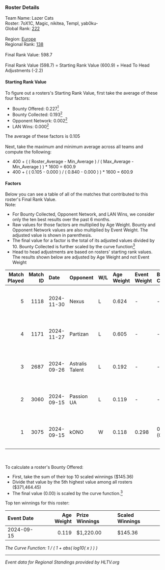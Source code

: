 ### Roster Details<br />
Team Name: Lazer Cats<br />
Roster: 7oX1C, Magic, nikitea, Templ, yab0ku-<br />
Global Rank: [222](../../standings_global_2025_02_24.md)<br />
<br />
Region: [Europe]( ../../standings_europe_2025_02_24.md)<br />
Regional Rank: [138]( ../../standings_europe_2025_02_24.md)<br />
<br />
Final Rank Value:  598.7<br />
<br />
Final Rank Value (598.7) = Starting Rank Value (600.9) + Head To Head Adjustments (-2.2)<br />

#### Starting Rank Value<br />
To figure out a rosters's Starting Rank Value, first take the average of these four factors:<br />
- Bounty Offered: 0.227[<sup>1</sup>](#table2)
- Bounty Collected: 0.193[<sup>2</sup>](#table1)
- Opponent Network: 0.002[<sup>2</sup>](#table1)
- LAN Wins: 0.000[<sup>2</sup>](#table1)

The average of these factors is 0.105<br />
<br />
Next, take the maximum and minimum average across all teams and compute the following:<br />
- 400 + ( ( Roster_Average - Min_Average ) / ( Max_Average - Min_Average ) ) * 1600 = 600.9
- 400 + ( ( 0.105 - 0.000 ) / ( 0.840 - 0.000 ) ) * 1600 = 600.9


#### Factors<br />
Below you can see a table of all of the matches that contributed to this roster's Final Rank Value.<br />
Note:<br />

- For Bounty Collected, Opponent Network, and LAN Wins, we consider only the ten best results over the past 6 months.
- Raw values for those factors are multiplied by Age Weight. Bounty and Opponent Network values are also multiplied by Event Weight. The adjusted value is shown in parenthesis.
- The final value for a factor is the total of its adjusted values divided by 10. Bounty Collected is further scaled by the curve function[<sup>3</sup>](#curveFunction)
- Head to head adjustments are based on rosters' starting rank values. The results shown below are adjusted by Age Weight and not Event Weight
<span id="table1"></span><br />


| Match Played | Match ID | Date       | Opponent        | W/L | Age Weight | Event Weight | Bounty Collected | Opponent Network | LAN Wins  | H2H Adj. | Roster                                |
| -: | -: | :- | :- | :- | :- | :- | :- | :- | :- | -: | :- |
|            5 |     1118 | 2024-11-30 | Nexus           | L   | 0.624      | -            | -                | -                | -         |    -1.15 | 7oX1C, Magic, nikitea, Templ, yab0ku- |
|            4 |     1171 | 2024-11-27 | Partizan        | L   | 0.605      | -            | -                | -                | -         |    -1.31 | 7oX1C, Magic, nikitea, Templ, yab0ku- |
|            3 |     2687 | 2024-09-26 | Astralis Talent | L   | 0.192      | -            | -                | -                | -         |    -2.14 | 7oX1C, Magic, nikitea, Templ, yab0ku- |
|            2 |     3060 | 2024-09-15 | Passion UA      | L   | 0.119      | -            | -                | -                | -         |    -0.39 | 7oX1C, Magic, nikitea, Templ, yab0ku- |
|            1 |     3075 | 2024-09-15 | kONO            | W   | 0.118      | 0.298        | 0.019 (0.001)    | 0.460 (0.016)    | 0 (0.000) |     2.80 | 7oX1C, Magic, nikitea, Templ, yab0ku- |

<br />
<span id="table2"></span><br />
To calculate a roster's Bounty Offered:<br />

- First, take the sum of their top 10 scaled winnings ($145.36)
- Divide that value by the 5th highest value among all rosters ($371,464.45)
- The final value (0.00) is scaled by the curve function.[<sup>3</sup>](#curveFunction)

Top ten winnings for this roster:<br />

| Event Date | Age Weight | Prize Winnings | Scaled Winnings |
| :- | -: | :- | :- |
| 2024-09-15 |      0.119 | $1,220.00      | $145.36         |


<span id="curveFunction"></span>_The Curve Function: 1 / ( 1 + abs( log10( x ) ) )_<br />

---
_Event data for Regional Standings provided by HLTV.org_<br />
